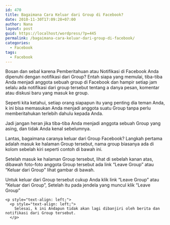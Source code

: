 ```yaml
---
id: 470
title: Bagaimana Cara Keluar dari Group di Facebook?
date: 2010-11-30T17:09:28+07:00
author: Nana
layout: post
guid: https://localhost/wordpress/?p=445
permalink: /bagaimana-cara-keluar-dari-group-di-facebook/
categories:
  - Facebook
tags:
  - Facebook
---
```

<p style="text-align: left;">
  Bosan dan sebal karena Pemberitahuan atau Notifikasi di Facebook Anda dipenuhi dengan notifikasi dari Group? Entah siapa yang memulai, tiba-tiba Anda menjadi anggota sebuah group di Facebook dan hampir setiap jam selalu ada notifikasi dari group tersebut tentang a danya pesan, komentar atau diskusi baru yang masuk ke group.
</p>

<p style="text-align: left;">
  Seperti kita ketahui, setiap orang siapapun itu yang penting dia teman Anda, k ini bisa memasukan Anda menjadi anggota suatu Group tanpa perlu memberitahukan terlebih dahulu kepada Anda.
</p>

<p style="text-align: left;">
  Jadi jangan heran jika tiba-tiba Anda menjadi anggota sebuah Group yang asing, dan tidak Anda kenal sebelumnya.
</p>

<p style="text-align: left;">
  Lantas, bagaimana caranya keluar dari Group Facebook? Langkah pertama adalah masuk ke halaman Group tersebut, nama group biasanya ada di kolom sebelah kiri seperti contoh di bawah ini.
</p>

<p style="text-align: left;">
  <p style="text-align: left;">
    Setelah masuk ke halaman Group tersebut, lihat di sebelah kanan atas, dibawah foto-foto anggota Group tersebut ada link “Leave Group” atau “Keluar dari Group” lihat gambar di bawah.
  </p>
  
  <p style="text-align: left;">
    <p style="text-align: left;">
      Untuk keluar dari Group tersebut cukup Anda klik link “Leave Group” atau “Keluar dari Group”, Setelah itu pada jendela yang muncul klik “Leave Group”
    </p>
    
    <p style="text-align: left;">
      <p style="text-align: left;">
        Selesai, k ini Andapun tidak akan lagi dibanjiri oleh berita dan notifikasi dari Group tersebut.
      </p>